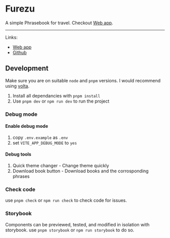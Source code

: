 # Furezu

A simple Phrasebook for travel. Checkout [Web app](https://furezu.netlify.app/).

---

Links:

- [Web app](https://furezu.netlify.app/)
- [Github](https://github.com/siddacool/furezu)

## Development

Make sure you are on suitable `node` and `pnpm` versions. I would recommend using [volta](https://volta.sh/).

1. Install all dependancies with `pnpm install`
2. Use `pnpm dev` or `npm run dev` to run the project

### Debug mode

#### Enable debug mode

1. copy `.env.example` as `.env`
2. set `VITE_APP_DEBUG_MODE` to `yes`

#### Debug tools

1. Quick theme changer - Change theme quickly
2. Download book button - Download books and the corrosponding phrases

### Check code

use `pnpm check` or `npm run check` to check code for issues.

### Storybook

Components can be previewed, tested, and modified in isolation with storybook.
use `pnpm storybook` or `npm run storybook` to do so.

